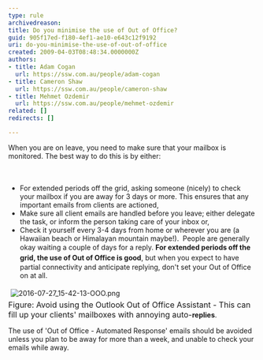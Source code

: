 ```yaml
---
type: rule
archivedreason: 
title: Do you minimise the use of Out of Office?
guid: 905f17ed-f180-4ef1-ae10-e643c12f9192
uri: do-you-minimise-the-use-of-out-of-office
created: 2009-04-03T08:48:34.0000000Z
authors:
- title: Adam Cogan
  url: https://ssw.com.au/people/adam-cogan
- title: Cameron Shaw
  url: https://ssw.com.au/people/cameron-shaw
- title: Mehmet Ozdemir
  url: https://ssw.com.au/people/mehmet-ozdemir
related: []
redirects: []

---
```



When you are on leave, you need to make sure that your mailbox is monitored. The best way to do this is by either&#58; 
<br>
<br><excerpt class='endintro'></excerpt><br>

  <ul>
    <li>For extended periods off the​ grid,&#160;asking someone (nicely) to check your mailbox if you are away for 3 days or more. This ensures that any important emails from clients are actioned, </li>
    <li>Make sure all client emails are handled before you leave; either delegate the task, or inform the person taking care of your inbox or,<br></li>
    <li>Check it yourself every 3-4 days from home or wherever you are (a Hawaiian beach or Himalayan mountain&#160;maybe!). &#160;People are generally okay waiting a couple of days for a reply.&#160;<span style="line-height&#58;20.8px;"><strong>For extended periods off the grid, the use of Out of Office is good</strong>, but&#160;<span style="line-height&#58;20.8px;">when you expect to have partial connectivity and anticipate replying, don't set your Out of Office on at all.</span></span><br></li>
</ul>
<p><img src="/SiteAssets/do-you-avoid-using-out-of-office/2016-07-27_15-42-13-OOO.png" alt="2016-07-27_15-42-13-OOO.png" style="margin&#58;5px;" /><br>
<font class="ms-rteCustom-FigureNormal" size="+0">Figure&#58; Avoid using the Outlook Out of Office Assistant - This can fill up your clients' mailboxes with annoying auto-</font><strong>replies</strong>.&#160;<br></p><p>The use of&#160;'Out of Office - Automated Response​' emails should be&#160;avoided unless you plan to be away for more than a week, and unable to check your emails while away.​<br></p>




